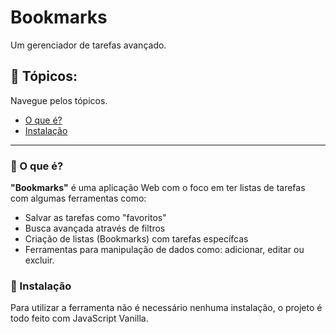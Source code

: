 # Bookmarks
Um gerenciador de tarefas avançado.

[comment]: <> (Section destinated to this README topics)
## 📝 Tópicos:
Navegue pelos tópicos.

 - [O que é?][1]
 - [Instalação][2]

[comment]: <> (Topics)

[1]: <#o-que-é> "O que é"
[2]: <#instalação> "Instalação"

---

### 🤔 O que é?
**"Bookmarks"** é uma aplicação Web com o foco em ter listas de tarefas com algumas ferramentas como:
- Salvar as tarefas como "favoritos"
- Busca avançada através de filtros
- Criação de listas (Bookmarks) com tarefas específcas
- Ferramentas para manipulação de dados como: adicionar, editar ou excluir.

### 🚀 Instalação
Para utilizar a ferramenta não é necessário nenhuma instalação, o projeto é todo feito com JavaScript Vanilla.

[deploy-actived]: <https://vinicius-goncalves.github.io/bookmarks/>

